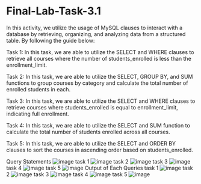 # Final-Lab-Task-3.1
In this activity, we utilize the usage of MySQL clauses to interact with a database by retrieving, organizing, and analyzing data from a structured table. By following the guide below:

Task 1: In this task, we are able to utilize the SELECT and WHERE clauses to retrieve all courses where the number of students_enrolled is less than the enrollment_limit.

Task 2: In this task, we are able to utilize the SELECT, GROUP BY, and SUM functions to group courses by category and calculate the total number of enrolled students in each.

Task 3: In this task, we are able to utilize the SELECT and WHERE clauses to retrieve courses where students_enrolled is equal to enrollment_limit, indicating full enrollment.

Task 4: In this task, we are able to utilize the SELECT and SUM function to calculate the total number of students enrolled across all courses.

Task 5: In this task, we are able to utilize the SELECT and ORDER BY clauses to sort the courses in ascending order based on students_enrolled.

Query Statements
 ![image](https://github.com/user-attachments/assets/e9c0cb49-0f93-4727-9f49-d788ca56f2fe)
task 1 ![image](https://github.com/user-attachments/assets/a60672ec-9ee6-43ae-b8be-bd3f6d608933)
task 2 ![image](https://github.com/user-attachments/assets/a455e305-93b8-4943-a267-91a14d19f5ee)
task 3 ![image](https://github.com/user-attachments/assets/1d84d94c-a750-4bdb-bf7f-bf137ee0a1a1)
task 4 ![image](https://github.com/user-attachments/assets/68dd7fb3-851d-4774-a275-3b6cf91cebf8)
task 5 ![image](https://github.com/user-attachments/assets/b5675f59-b79e-47f1-a1f0-bb90fac7dde2)
Output of Each Queries
task 1 ![image](https://github.com/user-attachments/assets/084fe50d-fc56-4a77-92a1-1e50a20bff29)
task 2 ![image](https://github.com/user-attachments/assets/78e23ce9-fe20-407a-8f20-0a460c706a08)
task 3 ![image](https://github.com/user-attachments/assets/5018dadf-b5b8-4183-8505-df3fb7e1b998)
task 4 ![image](https://github.com/user-attachments/assets/51916df3-f491-49b5-9078-ce7e92e3c507)
task 5 ![image](https://github.com/user-attachments/assets/816b1341-9c50-4003-9c32-d1cb063887bc)







 


